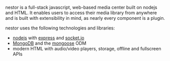nestor is a full-stack javascript, web-based media center built on nodejs and HTML.  It enables users to access their media library from anywhere and is built with extensibility in mind, as nearly every component is a plugin.

nestor uses the following technologies and libraries:

* [nodejs] with [express] and [socket.io]
* [MongoDB] and the [mongoose] ODM
* modern HTML with audio/video players, storage, offline and fullscreen APIs

[express]: http://expressjs.com/
[mongodb]: http://www.mongodb.org/
[mongoose]: http://mongoosejs.com/
[node-torrent]: http://github.com/superafroman/node-torrent
[nodejs]: http://nodejs.org/
[socket.io]: http://socket.io/